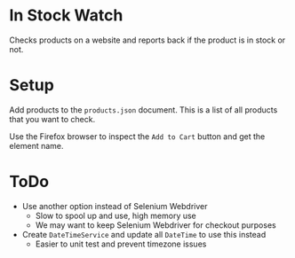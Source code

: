 # In Stock Watch

Checks products on a website and reports back if the product is in stock or not.


# Setup

Add products to the `products.json` document. This is a list of all products that you want to check.

Use the Firefox browser to inspect the `Add to Cart` button and get the element name.


# ToDo

- Use another option instead of Selenium Webdriver
  - Slow to spool up and use, high memory use
  - We may want to keep Selenium Webdriver for checkout purposes
- Create `DateTimeService` and update all `DateTime` to use this instead
  - Easier to unit test and prevent timezone issues

